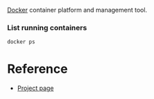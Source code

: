 [Docker](https://www.docker.com) container platform and management tool.

### List running containers

```
docker ps
```


# Reference

- [Project page](https://www.docker.com)
